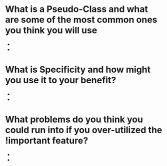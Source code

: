 # What is a Pseudo-Class and what are some of the most common ones you think you will use

> 
- 
- 

# What is Specificity and how might you use it to your benefit?

> 
- 
- 

# What problems do you think you could run into if you over-utilized the !important feature?

> 
- 
- 